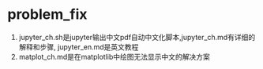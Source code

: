 # problem_fix
1. jupyter_ch.sh是jupyter输出中文pdf自动中文化脚本,jupyter_ch.md有详细的解释和步骤, jupyter_en.md是英文教程
2. matplot_ch.md是在matplotlib中绘图无法显示中文的解决方案
